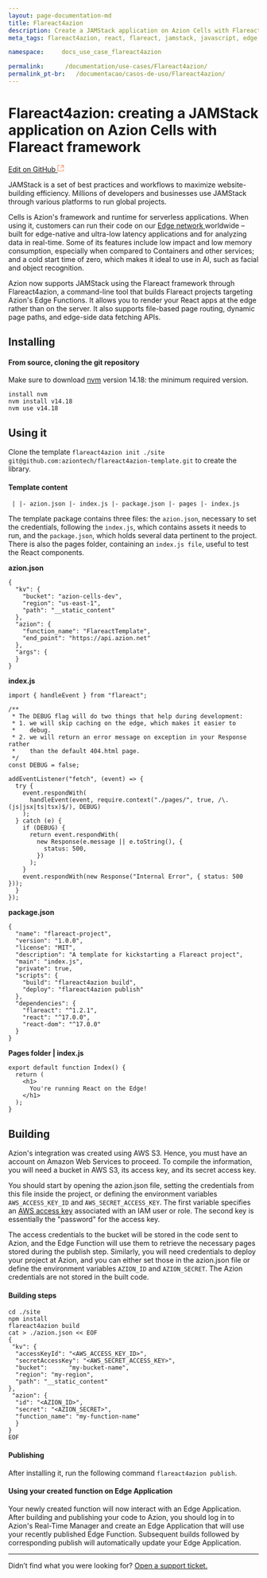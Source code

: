 ```yaml
---
layout: page-documentation-md
title: Flareact4azion
description: Create a JAMStack application on Azion Cells with Flareact framework  
meta_tags: flareact4azion, react, flareact, jamstack, javascript, edge computing

namespace:     docs_use_case_flareact4azion

permalink:      /documentation/use-cases/Flareact4azion/
permalink_pt-br:   /documentacao/casos-de-uso/Flareact4azion/
---
```

# **Flareact4azion: creating a JAMStack application on Azion Cells with Flareact framework**  

[Edit on GitHub <svg width="14" height="14" xmlns="http://www.w3.org/2000/svg"><g fill="none" stroke="#F3652B"><path d="M4.81.71H.672v11.43H12.1V8.001" stroke-width=".8"/><path d="M6.87.786h5.155V5.94M6.31 6.5L12.026.786"/></g></svg>](https://github.com/aziontech/docs_en/edit/master/use-cases/flareact4azion/2021-01-14-index.md)

JAMStack is a set of best practices and workflows to maximize website-building efficiency. Millions of developers and businesses use JAMStack through various platforms to run global projects.

Cells is Azion's framework and runtime for serverless applications. When using it, customers can run their code on our [Edge network ](https://www.azion.com/en/products/edge-network/)worldwide – built for edge-native and ultra-low latency applications and for analyzing data in real-time. Some of its features include low impact and low memory consumption, especially when compared to Containers and other services; and a cold start time of zero, which makes it ideal to use in AI, such as facial and object recognition.

Azion now supports JAMStack using the Flareact framework through Flareact4azion, a command-line tool that builds Flareact projects targeting Azion's Edge Functions. It allows you to render your React apps at the edge rather than on the server. It also supports file-based page routing, dynamic page paths, and edge-side data fetching APIs.

## **Installing**

#### **From source, cloning the git repository**

Make sure to download [nvm](https://github.com/nvm-sh/nvm) version 14.18: the minimum required version.

```
install nvm
nvm install v14.18 
nvm use v14.18
```

## Using it

Clone the template ``flareact4azion init ./site git@github.com:aziontech/flareact4azion-template.git`` to create the library.

#### Template content

`` |
 |- azion.json
 |- index.js
 |- package.json
 |- pages
      |- index.js``

The template package contains three files: the ``azion.json``, necessary to set the credentials, following the ``index.js``, which contains assets it needs to run, and the ``package.json``, which holds several data pertinent to the project. There is also the pages folder, containing an ``index.js file``, useful to test the React components.



**azion.json**

```
{
  "kv": {
    "bucket": "azion-cells-dev",
    "region": "us-east-1",
    "path": "__static_content"
  },
  "azion": {
    "function_name": "FlareactTemplate",
    "end_point": "https://api.azion.net"
  },
  "args": {
  }
}
```



**index.js**

```
import { handleEvent } from "flareact";

/**
 * The DEBUG flag will do two things that help during development:
 * 1. we will skip caching on the edge, which makes it easier to
 *    debug.
 * 2. we will return an error message on exception in your Response rather
 *    than the default 404.html page.
 */
const DEBUG = false;

addEventListener("fetch", (event) => {
  try {
    event.respondWith(
      handleEvent(event, require.context("./pages/", true, /\.(js|jsx|ts|tsx)$/), DEBUG)
    );
  } catch (e) {
    if (DEBUG) {
      return event.respondWith(
        new Response(e.message || e.toString(), {
          status: 500,
        })
      );
    }
    event.respondWith(new Response("Internal Error", { status: 500 }));
  }
});
```



**package.json**

```
{
  "name": "flareact-project",
  "version": "1.0.0",
  "license": "MIT",
  "description": "A template for kickstarting a Flareact project",
  "main": "index.js",
  "private": true,
  "scripts": {
    "build": "flareact4azion build",
    "deploy": "flareact4azion publish"
  },
  "dependencies": {
    "flareact": "^1.2.1",
    "react": "^17.0.0",
    "react-dom": "^17.0.0"
  }
}
```



**Pages folder | index.js**

```
export default function Index() {
  return (
    <h1>
      You're running React on the Edge!
    </h1>
  );
}
```



## Building 

Azion's integration was created using AWS S3. Hence, you must have an account on Amazon Web Services to proceed. To compile the information, you will need a bucket in AWS S3, its access key, and its secret access key. 

You should start by opening the azion.json file, setting the credentials from this file inside the project, or defining the environment variables ``AWS_ACCESS_KEY_ID`` and ``AWS_SECRET_ACCESS_KEY``. The first variable specifies an [AWS access key](https://docs.aws.amazon.com/cli/latest/userguide/cli-configure-envvars.html) associated with an IAM user or role. The second key is essentially the "password" for the access key.

The access credentials to the bucket will be stored in the code sent to Azion, and the Edge Function will use them to retrieve the necessary pages stored during the publish step. Similarly, you will need credentials to deploy your project at Azion, and you can either set those in the azion.json file or define the environment variables ``AZION_ID`` and ``AZION_SECRET``. The Azion credentials are not stored in the built code.

#### **Building steps**

```
cd ./site
npm install
flareact4azion build
cat > ./azion.json << EOF 
{
 "kv": {
  "accessKeyId": "<AWS_ACCESS_KEY_ID>", 
  "secretAccessKey": "<AWS_SECRET_ACCESS_KEY>", 
  "bucket":      "my-bucket-name",
  "region": "my-region",
  "path": "__static_content"
},
 "azion": {
  "id": "<AZION_ID>",
  "secret": "<AZION_SECRET>", 
  "function_name": "my-function-name"
  } 
}
EOF
```

#### **Publish**ing

After installing it, run the following command ``flareact4azion publish``. 	

#### **Using your created function on Edge Application**			

Your newly created function will now interact with an Edge Application. After building and publishing your code to Azion, you should log in to Azion's Real-Time Manager and create an Edge Application that will use your recently published Edge Function. Subsequent builds followed by corresponding publish will automatically update your Edge Application. 			

---

Didn’t find what you were looking for? [Open a support ticket.](https://tickets.azion.com/)

